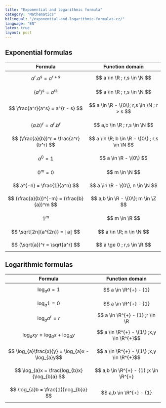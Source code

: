 ```yaml
---
title: "Exponential and logarithmic formula"
category: "Mathematics"
bilingual: "/exponential-and-logarithmic-formulas-cz/"
language: "EN"
latex: true
layout: post
---
```


## Exponential formulas

| Formula									 | Function domain							  	    |
|:------------------------------------------:|:------------------------------------------------:|
| $$ a^r . a^s = a^{r + s} $$ 			  	 | $$ a \in \R ; r,s \in \N $$ 					|
| $$ (a^r)^s = a^{rs} $$	  			  	 | $$ a \in \R ; r,s \in \N $$ 					|
| $$ \frac{a^r}{a^s} = a^{r - s} $$ 	  	 | $$ a \in \R - \{0\}; r,s \in \N ; r > s $$	 	| 
| $$ (a . b)^r = a^r . b^r $$			  	 | $$ a,b \in \R ; r,s \in \N $$					|
| $$ (\frac{a}{b})^r = \frac{a^r}{b^r} $$ 	 | $$ a \in \R; b \in \R - \{0\} ; r,s \in \N $$	|
| $$ a^0 = 1 $$ 						  	 | $$ a \in \R - \{0\} $$							|
| $$ 0^m = 0 $$ 						  	 | $$ m \in \N $$									|
| $$ a^{-n} = \frac{1}{a^n} $$			  	 | $$ a \in \R - \{0\}, n \in \N $$				|
| $$ (\frac{a}{b})^{-m} = (\frac{b}{a})^m $$ | $$ a,b \in \R - \{0\}; m \in \Z $$				|
| $$ 1^m $$									 | $$ m \in \R $$									|
| $$ \sqrt[2n]{a^{2n}} = ∣a∣ $$  	 		 | $$ a \in \R; n \in \N $$ 						|
| $$ (\sqrt{a})^r = \sqrt{a^r} $$	 		 | $$ a \ge 0 ; r,s \in \R $$						|


## Logarithmic formulas

| Formula			                		 		| Function domain								|
|:-------------------------------------------------:|:-----------------------------------------------:|
| $$ \log_{a}a = 1 $$                               | $$ a \in \R^{+} - \{1\}                         |
| $$ \log_{a}1 = 0 $$                               | $$ a \in \R^{+} - \{1\}                         |
| $$ \log_{a}a^r = r $$                             | $$ a \in \R^{+} - \{1\} ;r \in \R               |
| $$ \log_{a}xy = \log_{a}x + \log_{a}y $$          | $$ a \in \R^{+} - \{1\} ;x,y \in \R^{+}$$       |
| $$ \log_{a}\frac{x}{y} = \log_{a}x - \log_{a}y$$  | $$ a \in \R^{+} - \{1\} ;x,y \in \R^{+}$$       |
| $$ \log_{a}x = \frac{log_{b}x}{\log_{b}a} $$      | $$ a,b \in \R^{+} - \{1\} ;x \in \R^{+}         |
| $$ \log_{a}b = \frac{1}{\log_{b}a} $$             | $$ a,b \in \R^{+} - \{1\}                       |


